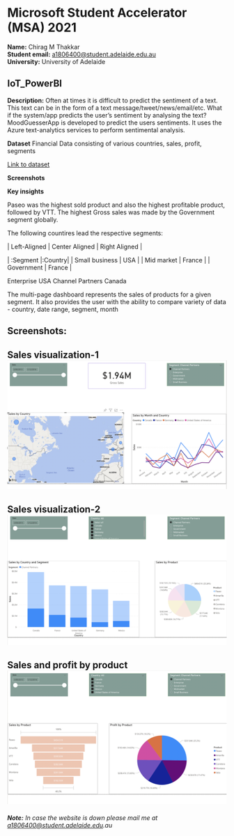# Microsoft Student Accelerator (MSA) 2021

**Name:** Chirag M Thakkar  
**Student email:** a1806400@student.adelaide.edu.au  
**University:** University of Adelaide 

## IoT_PowerBI

**Description:** Often at times it is difficult to predict the sentiment of a text. This text can be in the form of a text message/tweet/news/email/etc. What if the system/app predicts the user’s sentiment by analysing the text?  MoodGuesserApp is developed to predict the users sentiments. It uses the Azure text-analytics services to perform sentimental analysis.


**Dataset**
Financial Data consisting of various countries, sales, profit, segments



[Link to dataset](https://github.com/parulnith/Data-Visualisation-libraries/blob/master/Data%20Visualisation%20with%20Power%20BI/Financial%20Sample.xlsx)


**Screenshots**

**Key insights**

Paseo was the highest sold product and also the highest profitable product, followed by VTT.
The highest Gross sales was made by the Government segment globally.

The following countires lead the respective segments:


| Left-Aligned  | Center Aligned  | Right Aligned |


| :Segment |:Country|
| Small business | USA |
| Mid market  | France |
| Government | France |

Enterprise USA
Channel Partners Canada



The multi-page dashboard represents the sales of products for a given segment. It also provides the user with the ability to compare variety of data - country, date range, segment, month

## Screenshots:

**Sales visualization-1**
![alt text](https://github.com/chiragmthakkar/IoT_PowerBI/blob/main/Screenshots/5.png)
---

**Sales visualization-2**
![alt text](https://github.com/chiragmthakkar/IoT_PowerBI/blob/main/Screenshots/3.png)
---

**Sales and profit by product**
![alt text](https://github.com/chiragmthakkar/IoT_PowerBI/blob/main/Screenshots/4.png)
---



_**Note:** In case the website is down please mail me at a1806400@student.adelaide.edu.au_




